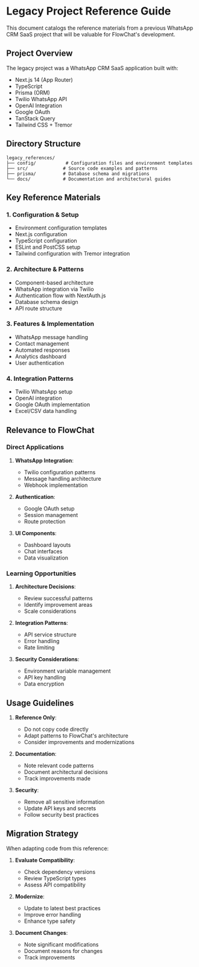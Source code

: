 # Legacy Project Reference Guide

This document catalogs the reference materials from a previous WhatsApp CRM SaaS project that will be valuable for FlowChat's development.

## Project Overview

The legacy project was a WhatsApp CRM SaaS application built with:
- Next.js 14 (App Router)
- TypeScript
- Prisma (ORM)
- Twilio WhatsApp API
- OpenAI Integration
- Google OAuth
- TanStack Query
- Tailwind CSS + Tremor

## Directory Structure

```
legacy_references/
├── config/           # Configuration files and environment templates
├── src/             # Source code examples and patterns
├── prisma/          # Database schema and migrations
└── docs/            # Documentation and architectural guides
```

## Key Reference Materials

### 1. Configuration & Setup
- Environment configuration templates
- Next.js configuration
- TypeScript configuration
- ESLint and PostCSS setup
- Tailwind configuration with Tremor integration

### 2. Architecture & Patterns
- Component-based architecture
- WhatsApp integration via Twilio
- Authentication flow with NextAuth.js
- Database schema design
- API route structure

### 3. Features & Implementation
- WhatsApp message handling
- Contact management
- Automated responses
- Analytics dashboard
- User authentication

### 4. Integration Patterns
- Twilio WhatsApp setup
- OpenAI integration
- Google OAuth implementation
- Excel/CSV data handling

## Relevance to FlowChat

### Direct Applications
1. **WhatsApp Integration**: 
   - Twilio configuration patterns
   - Message handling architecture
   - Webhook implementation

2. **Authentication**: 
   - Google OAuth setup
   - Session management
   - Route protection

3. **UI Components**:
   - Dashboard layouts
   - Chat interfaces
   - Data visualization

### Learning Opportunities
1. **Architecture Decisions**:
   - Review successful patterns
   - Identify improvement areas
   - Scale considerations

2. **Integration Patterns**:
   - API service structure
   - Error handling
   - Rate limiting

3. **Security Considerations**:
   - Environment variable management
   - API key handling
   - Data encryption

## Usage Guidelines

1. **Reference Only**: 
   - Do not copy code directly
   - Adapt patterns to FlowChat's architecture
   - Consider improvements and modernizations

2. **Documentation**:
   - Note relevant code patterns
   - Document architectural decisions
   - Track improvements made

3. **Security**:
   - Remove all sensitive information
   - Update API keys and secrets
   - Follow security best practices

## Migration Strategy

When adapting code from this reference:

1. **Evaluate Compatibility**:
   - Check dependency versions
   - Review TypeScript types
   - Assess API compatibility

2. **Modernize**:
   - Update to latest best practices
   - Improve error handling
   - Enhance type safety

3. **Document Changes**:
   - Note significant modifications
   - Document reasons for changes
   - Track improvements 